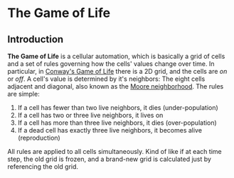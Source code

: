 # The Game of Life #

## Introduction ##

**The Game of Life** is a cellular automation, which is basically a grid of cells and a set of rules
governing how the cells' values change over time. In particular, in
[Conway's Game of Life][game_of_life] there is a 2D grid, and the cells are *on* or *off*. A cell's
value is determined by it's neighbors: The eight cells adjacent and diagonal, also known as the
[Moore neighborhood][neighborhood]. The rules are simple:

  1. If a cell has fewer than two live neighbors, it dies (under-population)
  2. If a cell has two or three live neighbors, it lives on
  3. If a cell has more than three live neighbors, it dies (over-population)
  4. If a dead cell has exactly three live neighbors, it becomes alive (reproduction)

All rules are applied to all cells simultaneously. Kind of like if at each time step, the old grid
is frozen, and a brand-new grid is calculated just by referencing the old grid.





[game_of_life]: https://en.wikipedia.org/wiki/Conway%27s_Game_of_Life
[neighborhood]: https://en.wikipedia.org/wiki/Moore_neighborhood
[glider]: https://en.wikipedia.org/wiki/Glider_%28Conway%27s_Life%29

